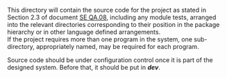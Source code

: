 This directory will contain the source code for the project as stated in Section 2.3 of document [SE QA.08](../docs/qa-docs/seqa8-OperatingProcedures.pdf), including any module tests, arranged into the relevant directories corresponding to their position in the package hierarchy or in other language defined arrangements.<br>
If the project requires more than one program in the system, one sub-directory, appropriately named, may be required for each program. 

Source code should be under configuration control once it is part of the designed system. Before that, it should be put in ***dev***.
